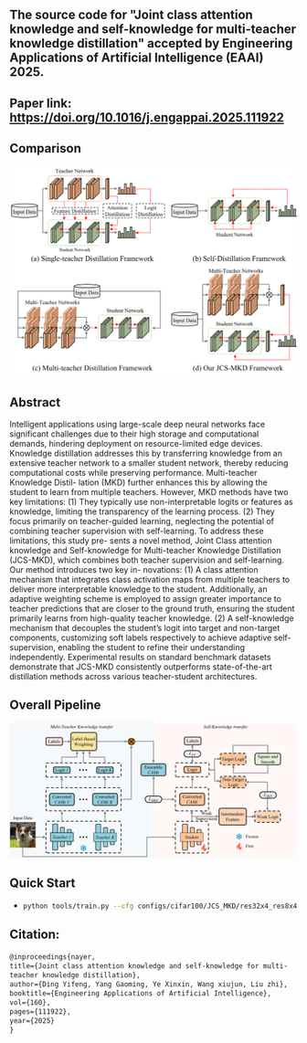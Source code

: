 ## The source code for "Joint class attention knowledge and self-knowledge for multi-teacher knowledge distillation" accepted by Engineering Applications of Artificial Intelligence (EAAI) 2025.
## Paper link: https://doi.org/10.1016/j.engappai.2025.111922

## Comparison

![alt text](https://github.com/EifelTing/JCS-MKD/blob/main/fig1.png)

## Abstract

Intelligent applications using large-scale deep neural networks face significant challenges due to their high
storage and computational demands, hindering deployment on resource-limited edge devices. Knowledge
distillation addresses this by transferring knowledge from an extensive teacher network to a smaller student
network, thereby reducing computational costs while preserving performance. Multi-teacher Knowledge Distil-
lation (MKD) further enhances this by allowing the student to learn from multiple teachers. However, MKD
methods have two key limitations: (1) They typically use non-interpretable logits or features as knowledge,
limiting the transparency of the learning process. (2) They focus primarily on teacher-guided learning, neglecting
the potential of combining teacher supervision with self-learning. To address these limitations, this study pre-
sents a novel method, Joint Class attention knowledge and Self-knowledge for Multi-teacher Knowledge Distillation
(JCS-MKD), which combines both teacher supervision and self-learning. Our method introduces two key in-
novations: (1) A class attention mechanism that integrates class activation maps from multiple teachers to deliver
more interpretable knowledge to the student. Additionally, an adaptive weighting scheme is employed to assign
greater importance to teacher predictions that are closer to the ground truth, ensuring the student primarily
learns from high-quality teacher knowledge. (2) A self-knowledge mechanism that decouples the student’s logit
into target and non-target components, customizing soft labels respectively to achieve adaptive self-supervision,
enabling the student to refine their understanding independently. Experimental results on standard benchmark
datasets demonstrate that JCS-MKD consistently outperforms state-of-the-art distillation methods across various
teacher-student architectures. 

## Overall Pipeline

![alt text](https://github.com/EifelTing/JCS-MKD/blob/main/fig2.png)

## Quick Start

* 
    ```bash
    python tools/train.py --cfg configs/cifar100/JCS_MKD/res32x4_res8x4.yaml
    ```

## Citation:
  ```
@inproceedings{nayer,
  title={Joint class attention knowledge and self-knowledge for multi-teacher knowledge distillation},
  author={Ding Yifeng, Yang Gaoming, Ye Xinxin, Wang xiujun, Liu zhi},
  booktitle={Engineering Applications of Artificial Intelligence},
  vol={160},
  pages={111922},
  year={2025}
}
  ```
